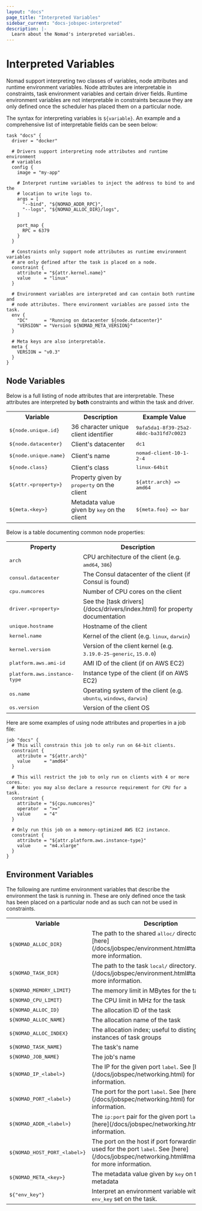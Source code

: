 ```yaml
---
layout: "docs"
page_title: "Interpreted Variables"
sidebar_current: "docs-jobspec-interpreted"
description: |-
  Learn about the Nomad's interpreted variables.
---
```

# Interpreted Variables

Nomad support interpreting two classes of variables, node attributes and runtime
environment variables. Node attributes are interpretable in constraints, task
environment variables and certain driver fields. Runtime environment variables
are not interpretable in constraints because they are only defined once the
scheduler has placed them on a particular node.

The syntax for interpreting variables is `${variable}`. An example and a
comprehensive list of interpretable fields can be seen below:

```hcl
task "docs" {
  driver = "docker"

  # Drivers support interpreting node attributes and runtime environment
  # variables
  config {
    image = "my-app"

    # Interpret runtime variables to inject the address to bind to and the
    # location to write logs to.
    args = [
      "--bind", "${NOMAD_ADDR_RPC}",
      "--logs", "${NOMAD_ALLOC_DIR}/logs",
    ]

    port_map {
      RPC = 6379
    }
  }

  # Constraints only support node attributes as runtime environment variables
  # are only defined after the task is placed on a node.
  constraint {
    attribute = "${attr.kernel.name}"
    value     = "linux"
  }

  # Environment variables are interpreted and can contain both runtime and
  # node attributes. There environment variables are passed into the task.
  env {
    "DC"      = "Running on datacenter ${node.datacenter}"
    "VERSION" = "Version ${NOMAD_META_VERSION}"
  }

  # Meta keys are also interpretable.
  meta {
    VERSION = "v0.3"
  }
}
```

## Node Variables <a id="interpreted_node_vars"></a>

Below is a full listing of node attributes that are interpretable. These
attributes are interpreted by __both__ constraints and within the task and
driver.

<table class="table table-bordered table-striped">
  <tr>
    <th>Variable</th>
    <th>Description</th>
    <th>Example Value</th>
  </tr>
  <tr>
    <td><tt>${node.unique.id}</tt></td>
    <td>36 character unique client identifier</td>
    <td><tt>9afa5da1-8f39-25a2-48dc-ba31fd7c0023</tt></td>
  </tr>
  <tr>
    <td><tt>${node.datacenter}</tt></td>
    <td>Client's datacenter</td>
    <td><tt>dc1</tt></td>
  </tr>
  <tr>
    <td><tt>${node.unique.name}</tt></td>
    <td>Client's name</td>
    <td><tt>nomad-client-10-1-2-4</tt></td>
  </tr>
  <tr>
    <td><tt>${node.class}</tt></td>
    <td>Client's class</td>
    <td><tt>linux-64bit</tt></td>
  </tr>
  <tr>
    <td><tt>${attr.&lt;property&gt;}</tt></td>
    <td>Property given by <tt>property</tt> on the client</td>
    <td><tt>${attr.arch} => amd64</tt></td>
  </tr>
  <tr>
    <td><tt>${meta.&lt;key&gt;}</tt></td>
    <td>Metadata value given by <tt>key</tt> on the client</td>
    <td><tt>${meta.foo} => bar</tt></td>
  </tr>
</table>

Below is a table documenting common node properties:

<table class="table table-bordered table-striped">
  <tr>
    <th>Property</th>
    <th>Description</th>
  </tr>
  <tr>
    <td><tt>arch</tt></td>
    <td>CPU architecture of the client (e.g. <tt>amd64</tt>, <tt>386</tt>)</td>
  </tr>
  <tr>
    <td><tt>consul.datacenter</tt></td>
    <td>The Consul datacenter of the client (if Consul is found)</td>
  </tr>
  <tr>
    <td><tt>cpu.numcores</tt></td>
    <td>Number of CPU cores on the client</td>
  </tr>
  <tr>
    <td><tt>driver.&lt;property&gt;</tt></td>
    <td>See the [task drivers](/docs/drivers/index.html) for property documentation</td>
  </tr>
  <tr>
    <td><tt>unique.hostname</tt></td>
    <td>Hostname of the client</td>
  </tr>
  <tr>
    <td><tt>kernel.name</tt></td>
    <td>Kernel of the client (e.g. <tt>linux</tt>, <tt>darwin</tt>)</td>
  </tr>
  <tr>
    <td><tt>kernel.version</tt></td>
    <td>Version of the client kernel (e.g. <tt>3.19.0-25-generic</tt>, <tt>15.0.0</tt>)</td>
  </tr>
  <tr>
    <td><tt>platform.aws.ami-id</tt></td>
    <td>AMI ID of the client (if on AWS EC2)</td>
  </tr>
  <tr>
    <td><tt>platform.aws.instance-type</tt></td>
    <td>Instance type of the client (if on AWS EC2)</td>
  </tr>
  <tr>
    <td><tt>os.name</tt></td>
    <td>Operating system of the client (e.g. <tt>ubuntu</tt>, <tt>windows</tt>, <tt>darwin</tt>)</td>
  </tr>
  <tr>
    <td><tt>os.version</tt></td>
    <td>Version of the client OS</td>
  </tr>
</table>

Here are some examples of using node attributes and properties in a job file:

```hcl
job "docs" {
  # This will constrain this job to only run on 64-bit clients.
  constraint {
    attribute = "${attr.arch}"
    value     = "amd64"
  }

  # This will restrict the job to only run on clients with 4 or more cores.
  # Note: you may also declare a resource requirement for CPU for a task.
  constraint {
    attribute = "${cpu.numcores}"
    operator  = ">="
    value     = "4"
  }

  # Only run this job on a memory-optimized AWS EC2 instance.
  constraint {
    attribute = "${attr.platform.aws.instance-type}"
    value     = "m4.xlarge"
  }
}
```

## Environment Variables <a id="interpreted_env_vars"></a>

The following are runtime environment variables that describe the environment
the task is running in. These are only defined once the task has been placed on
a particular node and as such can not be used in constraints.

<table class="table table-bordered table-striped">
  <tr>
    <th>Variable</th>
    <th>Description</th>
  </tr>
  <tr>
    <td><tt>${NOMAD_ALLOC_DIR}</tt></td>
    <td>The path to the shared <tt>alloc/</tt> directory. See [here](/docs/jobspec/environment.html#task_dir) for more information.</td>
  </tr>
  <tr>
    <td><tt>${NOMAD_TASK_DIR}</tt></td>
    <td>The path to the task <tt>local/</tt> directory. See [here](/docs/jobspec/environment.html#task_dir) for more information.</td>
  </tr>
  <tr>
    <td><tt>${NOMAD_MEMORY_LIMIT}</tt></td>
    <td>The memory limit in MBytes for the task</td>
  </tr>
  <tr>
    <td><tt>${NOMAD_CPU_LIMIT}</tt></td>
    <td>The CPU limit in MHz for the task</td>
  </tr>
  <tr>
    <td><tt>${NOMAD_ALLOC_ID}</tt></td>
    <td>The allocation ID of the task</td>
  </tr>
  <tr>
    <td><tt>${NOMAD_ALLOC_NAME}</tt></td>
    <td>The allocation name of the task</td>
  </tr>
  <tr>
    <td><tt>${NOMAD_ALLOC_INDEX}</tt></td>
    <td>The allocation index; useful to distinguish instances of task groups</td>
  </tr>
  <tr>
    <td><tt>${NOMAD_TASK_NAME}</tt></td>
    <td>The task's name</td>
  </tr>
  <tr>
    <td><tt>${NOMAD_JOB_NAME}</tt></td>
    <td>The job's name</td>
  </tr>
  <tr>
    <td><tt>${NOMAD_IP_&lt;label&gt;}</tt></td>
    <td>The IP for the given port <tt>label</tt>. See
    [here](/docs/jobspec/networking.html) for more information.</td>
  </tr>
  <tr>
    <td><tt>${NOMAD_PORT_&lt;label&gt;}</tt></td>
    <td>The port for the port <tt>label</tt>. See [here](/docs/jobspec/networking.html) for more information.</td>
  </tr>
  <tr>
    <td><tt>${NOMAD_ADDR_&lt;label&gt;}</tt></td>
    <td>The <tt>ip:port</tt> pair for the given port <tt>label</tt>. See
    [here](/docs/jobspec/networking.html) for more information.</td>
  </tr>
  <tr>
    <td><tt>${NOMAD_HOST_PORT_&lt;label&gt;}</tt></td>
    <td>The port on the host if port forwarding is being used for the port
    <tt>label</tt>. See [here](/docs/jobspec/networking.html#mapped_ports) for more
    information.</td>
  </tr>
  <tr>
    <td><tt>${NOMAD_META_&lt;key&gt;}</tt></td>
    <td>The metadata value given by <tt>key</tt> on the task's metadata</td>
  </tr>
  <tr>
    <td><tt>${"env_key"}</tt></td>
    <td>Interpret an environment variable with key <tt>env_key</tt> set on the task.</td>
  </tr>
</table>
